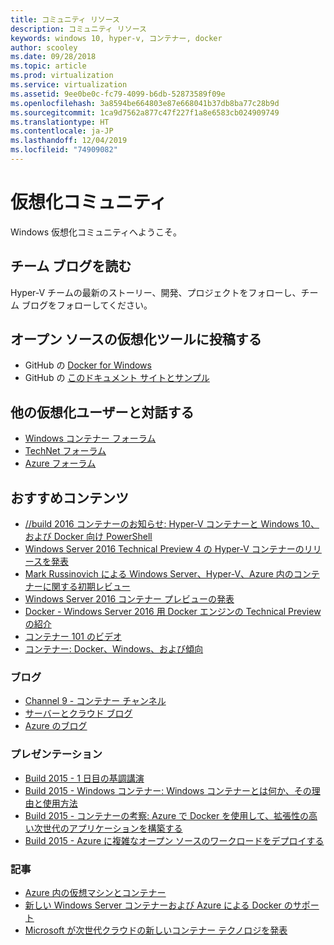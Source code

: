 ```yaml
---
title: コミュニティ リソース
description: コミュニティ リソース
keywords: windows 10, hyper-v, コンテナー, docker
author: scooley
ms.date: 09/28/2018
ms.topic: article
ms.prod: virtualization
ms.service: virtualization
ms.assetid: 9ee0be0c-fc79-4099-b6db-52873589f09e
ms.openlocfilehash: 3a8594be664803e87e668041b37db8ba77c28b9d
ms.sourcegitcommit: 1ca9d7562a877c47f227f1a8e6583cb024909749
ms.translationtype: HT
ms.contentlocale: ja-JP
ms.lasthandoff: 12/04/2019
ms.locfileid: "74909082"
---
```

# <a name="virtualization-community"></a>仮想化コミュニティ

Windows 仮想化コミュニティへようこそ。

## <a name="read-the-team-blog"></a>チーム ブログを読む

Hyper-V チームの最新のストーリー、開発、プロジェクトをフォローし、チーム ブログをフォローしてください。

## <a name="contribute-to-open-source-virtualization-tools"></a>オープン ソースの仮想化ツールに投稿する

* GitHub の [Docker for Windows](https://github.com/Microsoft/docker)
* GitHub の [このドキュメント サイトとサンプル](https://github.com/Microsoft/Virtualization-Documentation)

## <a name="talk-to-other-virtualization-users"></a>他の仮想化ユーザーと対話する

* [Windows コンテナー フォーラム](https://social.msdn.microsoft.com/Forums/en-US/home?forum=windowscontainers)
* [TechNet フォーラム](https://social.technet.microsoft.com/Forums/windowsserver/en-US/home "TechNet フォーラム")
* [Azure フォーラム](https://azure.microsoft.com/support/forums/)

## <a name="featured-content"></a>おすすめコンテンツ

* [//build 2016 コンテナーのお知らせ: Hyper-V コンテナーと Windows 10、および Docker 向け PowerShell](https://blogs.technet.microsoft.com/virtualization/2016/04/01/build-2016-container-announcements-hyper-v-containers-and-windows-10-and-powershell-for-docker/)
* [Windows Server 2016 Technical Preview 4 の Hyper-V コンテナーのリリースを発表](http://blogs.technet.com/b/virtualization/archive/2015/11/19/announcing-the-release-of-hyper-v-containers-in-windows-server-2016-technical-preview-4.aspx)
* [Mark Russinovich による Windows Server、Hyper-V、Azure 内のコンテナーに関する初期レビュー](https://youtu.be/YoA_MMlGPRc)
* [Windows Server 2016 コンテナー プレビューの発表](http://weblogs.asp.net/scottgu/announcing-windows-server-2016-containers-preview)
* [Docker - Windows Server 2016 用 Docker エンジンの Technical Preview の紹介](http://blog.docker.com/2015/08/tp-docker-engine-windows-server-2016/)
* [コンテナー 101 のビデオ](https://channel9.msdn.com/Blogs/containers/Containers-101-with-Microsoft-and-Docker)
* [コンテナー: Docker、Windows、および傾向](https://azure.microsoft.com/blog/2015/08/17/containers-docker-windows-and-trends/)

### <a name="blogs"></a>ブログ 
* [Channel 9 - コンテナー チャンネル](https://channel9.msdn.com/Blogs/containers)
* [サーバーとクラウド ブログ](http://blogs.technet.com/b/server-cloud/)
* [Azure のブログ](https://azure.microsoft.com/blog/)

### <a name="presentations"></a>プレゼンテーション
* [Build 2015 - 1 日目の基調講演](http://channel9.msdn.com/Events/Build/2015/KEY01)
* [Build 2015 - Windows コンテナー: Windows コンテナーとは何か、その理由と使用方法](http://channel9.msdn.com/events/Build/2015/2-704)
* [Build 2015 - コンテナーの考察: Azure で Docker を使用して、拡張性の高い次世代のアプリケーションを構築する](http://channel9.msdn.com/events/Build/2015/2-683)
* [Build 2015 - Azure に複雑なオープン ソースのワークロードをデプロイする](http://channel9.msdn.com/Events/Build/2015/2-732)

### <a name="articles"></a>記事 
* [Azure 内の仮想マシンとコンテナー](https://azure.microsoft.com/documentation/articles/virtual-machines-vms-containers/)
* [新しい Windows Server コンテナーおよび Azure による Docker のサポート](https://azure.microsoft.com/blog/2014/10/15/new-windows-server-containers-and-azure-support-for-docker/)
* [Microsoft が次世代クラウドの新しいコンテナー テクノロジを発表](http://blogs.technet.com/b/server-cloud/archive/2015/04/08/microsoft-announces-new-container-technologies-for-the-next-generation-cloud.aspx)
